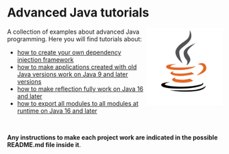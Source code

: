 # Advanced Java tutorials
<a href="https://jjbrt.github.io/advanced-java-tutorials/">
<img src="https://raw.githubusercontent.com/JJBRT/advanced-java-tutorials/master/docs/Java-logo.png" alt="Java-logo.png" height="180px" align="right"/>
</a>

A collection of examples about advanced Java programming. Here you will find tutorials about:

* [how to create your own dependency injection framework](https://dev.to/bw_software/how-to-create-your-own-dependency-injection-framework-o2l)
* [how to make applications created with old Java versions work on Java 9 and later versions](https://dev.to/bw_software/making-applications-created-with-old-java-versions-work-on-java-9-and-later-versions-19ld)
* [how to make reflection fully work on Java 16 and later](https://dev.to/jjbrt/how-to-make-reflection-fully-work-on-jdk-16-and-later-ihp)
* [how to export all modules to all modules at runtime on Java 16 and later](https://dev.to/jjbrt/how-to-avoid-resorting-to-add-exports-and-add-opens-in-jdk-16-and-later-j3m)

<br/>

**Any instructions to make each project work are indicated in the possible README.md file inside it**.